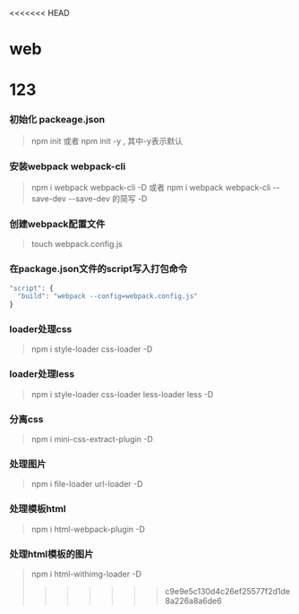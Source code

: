 <<<<<<< HEAD
# web
123
=======
### 初始化 packeage.json
> npm init  或者  npm init -y  , 其中-y表示默认

### 安装webpack webpack-cli
> npm i webpack webpack-cli -D  或者 npm i webpack webpack-cli --save-dev
> --save-dev 的简写 -D

### 创建webpack配置文件
> touch webpack.config.js

### 在package.json文件的script写入打包命令
```javascript
"script": {
  "build": "webpack --config=webpack.config.js"
}
```

### loader处理css
> npm i style-loader css-loader -D

### loader处理less
> npm i style-loader css-loader less-loader less -D

### 分离css
> npm i mini-css-extract-plugin -D

### 处理图片
> npm i file-loader url-loader -D

### 处理模板html
> npm i html-webpack-plugin -D


### 处理html模板的图片
> npm i html-withimg-loader -D
>>>>>>> c9e9e5c130d4c26ef25577f2d1de8a226a8a6de6

